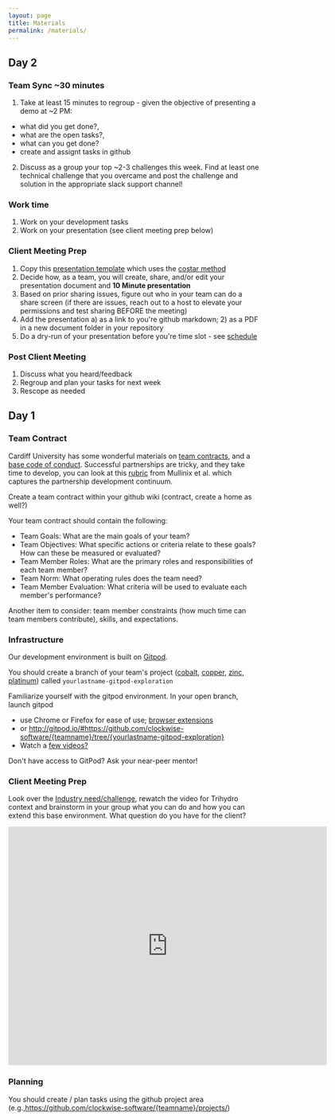 ```yaml
---
layout: page
title: Materials
permalink: /materials/
---
```


<!-- {% include image.html url="/_images/cover2.jpg" width=175 align="right" %} -->

## Day 2

### Team Sync ~30 minutes
1. Take at least 15 minutes to regroup - given the objective of presenting a demo at ~2 PM:
 - what did you get done?, 
 - what are the open tasks?, 
 - what can you get done?
 - create and assignt tasks in github

2. Discuss as a group your top ~2-3 challenges this week. Find at least one technical challenge that you overcame and post the challenge and solution in the appropriate slack support channel!

### Work time
1. Work on your development tasks
2. Work on your presentation (see client meeting prep below)

### Client Meeting Prep
1. Copy this [presentation template](https://docs.google.com/presentation/d/1X3q6Vz33gmd0TAQumtm8P6EbhMSSq4pl0P1Cc29uqO8/edit?usp=sharing) which uses the [costar method](https://ttwgorg.files.wordpress.com/2019/07/ttwg-presentation-on-value-creation-methods-at-inl-costar-riis-29-may-2019-reduced.pdf)
2. Decide how, as a team, you will create, share, and/or edit your presentation document and **10 Minute presentation** 
3. Based on prior sharing issues, figure out who in your team can do a share screen (if there are issues, reach out to a host to elevate your permissions and test sharing BEFORE the meeting)
4. Add the presentation a) as a link to you're github markdown; 2) as a PDF in a new document folder in your repository
5. Do a dry-run of your presentation before you're time slot - see [schedule](schedule/)

### Post Client Meeting
1. Discuss what you heard/feedback
2. Regroup and plan your tasks for next week
3. Rescope as needed


## Day 1

### Team Contract
Cardiff University has some wonderful materials on [team contracts](https://www.dropbox.com/s/3izv0i4a901fn03/CM6223%20-%201%20-%20Daily%20Diary%20-%20CUESIP%20Guidelines.pdf?dl=0), and a [base code of conduct](https://www.dropbox.com/s/idm0y1f0qysjcrr/CM6223%20-%201%20-%20Daily%20Diary%20-%20CUESIP%20Code%20Of%20Conduct.pdf?dl=0). Successful partnerships are tricky, and they take time to develop, you can look at this [rubric](https://www.dropbox.com/s/tumvs0caa6wktow/Partnerhsip_Model_Mullinix_2001.pdf?dl=0) from Mullinix et al. which captures the partnership development continuum. 

Create a team contract within your github wiki (contract, create a home as well?)

Your team contract should contain the following:


 - Team Goals: What are the main goals of your team? 
 - Team Objectives: What specific actions or criteria relate to these goals? How can these be measured or evaluated? 
 - Team Member Roles: What are the primary roles and responsibilities of each team member?
 - Team Norm: What operating rules does the team need? 
 - Team Member Evaluation: What criteria will be used to evaluate each member's performance?

Another item to consider: team member constraints (how much time can team members contribute), skills, and expectations.

### Infrastructure

Our development environment is built on [Gitpod](https://www.gitpod.io).

You should create a branch of your team's project ([cobalt](https://github.com/clockwise-software/cobalt), [copper](https://github.com/clockwise-software/copper), [zinc](https://github.com/clockwise-software/zinc), [platinum](https://github.com/clockwise-software/platinum)) called `yourlastname-gitpod-exploration`

Familiarize yourself with the gitpod environment.
In your open branch, launch gitpod 
 - use Chrome or Firefox for ease of use; [browser extensions](https://www.gitpod.io/docs/browser-extension/)
 - or http://gitpod.io/#https://github.com/clockwise-software/{teamname}/tree/{yourlastname-gitpod-exploration}
 - Watch a [few videos?](https://www.gitpod.io/screencasts/) 
 
Don't have access to GitPod? Ask your near-peer mentor! 

### Client Meeting Prep

Look over the [Industry need/challenge](https://github.com/clockwise-software/base-environment#industry-challenge), rewatch the video for Trihydro context and brainstorm in your group what you can do and how you can extend this base environment. What question do you have for the client? 

<div class="embed-container">
  <iframe
      width="640"
      height="480"
      src="https://drive.google.com/file/d/1fHeEeSvXO7o7ZPlEQg4Psh1c0t40Xfej/preview"
      frameborder="0"
      allowfullscreen="">
  </iframe>
</div>

### Planning
You should create / plan tasks using the github project area (e.g.,https://github.com/clockwise-software/{teamname}/projects/)
